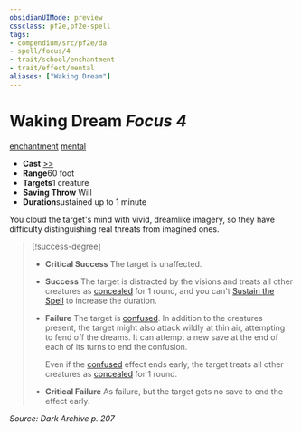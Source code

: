 ```yaml
---
obsidianUIMode: preview
cssclass: pf2e,pf2e-spell
tags:
- compendium/src/pf2e/da
- spell/focus/4
- trait/school/enchantment
- trait/effect/mental
aliases: ["Waking Dream"]
---
```

# Waking Dream *Focus 4*   
[enchantment](enchantment.md)  [mental](mental.md)  

- **Cast** [>>](chapter-9-playing-the-game.md#Actions "Two-Action") 
- **Range**60 foot
- **Targets**1 creature
- **Saving Throw** Will
- **Duration**sustained up to 1 minute

You cloud the target's mind with vivid, dreamlike imagery, so they have difficulty distinguishing real threats from imagined ones.

> [!success-degree] 
> - **Critical Success** The target is unaffected.
> - **Success** The target is distracted by the visions and treats all other creatures as [concealed](conditions.md#Concealed) for 1 round, and you can't [Sustain the Spell](sustain-a-spell.md) to increase the duration.
> - **Failure** The target is [confused](conditions.md#Confused). In addition to the creatures present, the target might also attack wildly at thin air, attempting to fend off the dreams. It can attempt a new save at the end of each of its turns to end the confusion.
>
>    Even if the [confused](conditions.md#Confused) effect ends early, the target treats all other creatures as [concealed](conditions.md#Concealed) for 1 round.
> - **Critical Failure** As failure, but the target gets no save to end the effect early.

*Source: Dark Archive p. 207*